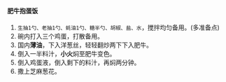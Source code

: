 #### 肥牛抱蛋饭

1. `生抽1勺、老抽1勺、蚝油1勺、糖半勺、胡椒、盐、水`，搅拌均匀备用。(多准备点)
2. 碗内打入三个鸡蛋，打散备用。
3. 国内**薄油**，下入洋葱丝，轻轻翻炒两下下入肥牛。
4. 倒入一半料汁，**小火**焖至肥牛变色。
5. 倒入鸡蛋液，倒入剩下的料汁，再焖两分钟。
6. 撒上芝麻葱花。
